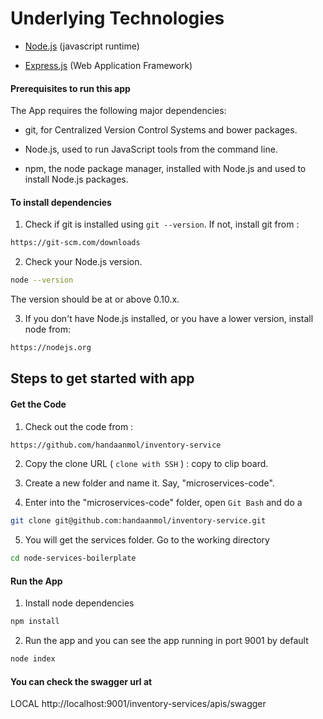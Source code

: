 # Underlying Technologies
 - [Node.js](https://nodejs.org/en/docs/) (javascript runtime)

 - [Express.js](http://expressjs.com/) (Web Application Framework)

#### Prerequisites to run this app

The App requires the following major dependencies:

 - git, for Centralized Version Control Systems and bower packages.

 - Node.js, used to run JavaScript tools from the command line.

 - npm, the node package manager, installed with Node.js and used to install Node.js packages.

#### To install dependencies

1) Check if git is installed using `git --version`.  If not, install git from :
```sh
https://git-scm.com/downloads
```

2)  Check your Node.js version.

```sh
node --version
```

The version should be at or above 0.10.x.

3)  If you don't have Node.js installed, or you have a lower version, install node from:

```sh
https://nodejs.org
```

## Steps to get started with app

#### Get the Code
1) Check out the code from :

```sh
https://github.com/handaanmol/inventory-service
```

2) Copy the clone URL ( `clone with SSH` ) : copy to clip board.

3) Create a new folder and name it. Say, "microservices-code".

4) Enter into the "microservices-code" folder, open `Git Bash` and do a

```sh
git clone git@github.com:handaanmol/inventory-service.git
```

5) You will get the services folder. Go to the working directory

```sh
cd node-services-boilerplate
```
#### Run the App
1) Install node dependencies
```sh
npm install
```
2) Run the app and you can see the app running in port 9001 by default
```sh
node index
```
#### You can check the swagger url at

LOCAL
http://localhost:9001/inventory-services/apis/swagger

